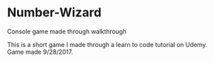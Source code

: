 # Number-Wizard
Console game made through walkthrough

This is a short game I made through a learn to code tutorial on Udemy. Game made 9/28/2017.

